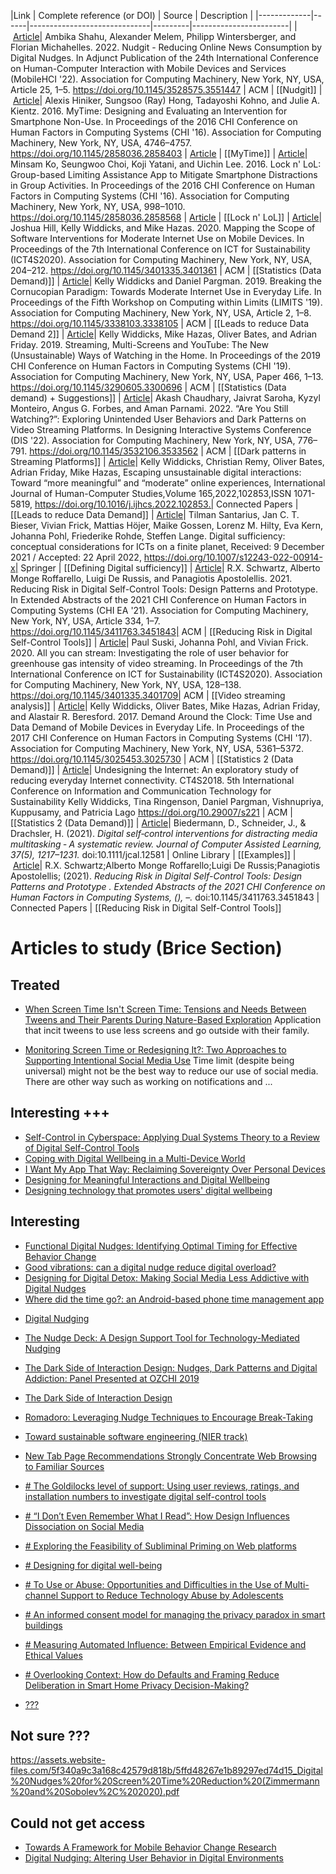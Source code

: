 

|Link | Complete reference (or DOI) |  Source | Description |
|-------------|------|------------------------------|---------|------------------------|
| [Article](https://dl.acm.org/doi/pdf/10.1145/3528575.3551447)| Ambika Shahu, Alexander Melem, Philipp Wintersberger, and Florian Michahelles. 2022. Nudgit - Reducing Online News Consumption by Digital Nudges. In Adjunct Publication of the 24th International Conference on Human-Computer Interaction with Mobile Devices and Services (MobileHCI '22). Association for Computing Machinery, New York, NY, USA, Article 25, 1–5. https://doi.org/10.1145/3528575.3551447 | ACM | [[Nudgit]]
| [Article](https://sci-hub.hkvisa.net/10.1145/2858036.2858403)| Alexis Hiniker, Sungsoo (Ray) Hong, Tadayoshi Kohno, and Julie A. Kientz. 2016. MyTime: Designing and Evaluating an Intervention for Smartphone Non-Use. In Proceedings of the 2016 CHI Conference on Human Factors in Computing Systems (CHI '16). Association for Computing Machinery, New York, NY, USA, 4746–4757. https://doi.org/10.1145/2858036.2858403 | [Article](https://cloud.univ-grenoble-alpes.fr/s/2Bm5iiQrwyW7GNf?path=%2FExemples%20usages%20du%20num%C3%A9riques) | [[MyTime]]
| [Article](https://sci-hub.hkvisa.net/10.1145/2858036.2858568)| Minsam Ko, Seungwoo Choi, Koji Yatani, and Uichin Lee. 2016. Lock n' LoL: Group-based Limiting Assistance App to Mitigate Smartphone Distractions in Group Activities. In Proceedings of the 2016 CHI Conference on Human Factors in Computing Systems (CHI '16). Association for Computing Machinery, New York, NY, USA, 998–1010. https://doi.org/10.1145/2858036.2858568 | [Article](https://cloud.univ-grenoble-alpes.fr/s/2Bm5iiQrwyW7GNf?path=%2FExemples%20usages%20du%20num%C3%A9riques) | [[Lock n' LoL]]
| [Article](https://dl.acm.org/doi/pdf/10.1145/3401335.3401361)| Joshua Hill, Kelly Widdicks, and Mike Hazas. 2020. Mapping the Scope of Software Interventions for Moderate Internet Use on Mobile Devices. In Proceedings of the 7th International Conference on ICT for Sustainability (ICT4S2020). Association for Computing Machinery, New York, NY, USA, 204–212. https://doi.org/10.1145/3401335.3401361 | ACM | [[Statistics (Data Demand)]]
| [Article](https://dl.acm.org/doi/pdf/10.1145/3338103.3338105)| Kelly Widdicks and Daniel Pargman. 2019. Breaking the Cornucopian Paradigm: Towards Moderate Internet Use in Everyday Life. In Proceedings of the Fifth Workshop on Computing within Limits (LIMITS '19). Association for Computing Machinery, New York, NY, USA, Article 2, 1–8. https://doi.org/10.1145/3338103.3338105 | ACM | [[Leads to reduce Data Demand 2]]
| [Article](https://dl.acm.org/doi/pdf/10.1145/3290605.3300696)| Kelly Widdicks, Mike Hazas, Oliver Bates, and Adrian Friday. 2019. Streaming, Multi-Screens and YouTube: The New (Unsustainable) Ways of Watching in the Home. In Proceedings of the 2019 CHI Conference on Human Factors in Computing Systems (CHI '19). Association for Computing Machinery, New York, NY, USA, Paper 466, 1–13. https://doi.org/10.1145/3290605.3300696 | ACM | [[Statistics (Data demand) + Suggestions]]
| [Article](https://dl.acm.org/doi/pdf/10.1145/3532106.3533562)| Akash Chaudhary, Jaivrat Saroha, Kyzyl Monteiro, Angus G. Forbes, and Aman Parnami. 2022. “Are You Still Watching?”: Exploring Unintended User Behaviors and Dark Patterns on Video Streaming Platforms. In Designing Interactive Systems Conference (DIS '22). Association for Computing Machinery, New York, NY, USA, 776–791. https://doi.org/10.1145/3532106.3533562 | ACM | [[Dark patterns in Streaming Platforms]]
| [Article](https://reader.elsevier.com/reader/sd/pii/S1071581922000799?token=F3AF781E753539EA3B16E5A0A8F10EF0077BDE72FBCB3EFB84DA926BFA01B8744BDF7F6C8D6BC19B52949BEBA3DCC195&originRegion=eu-west-1&originCreation=20221012145747)| Kelly Widdicks, Christian Remy, Oliver Bates, Adrian Friday, Mike Hazas, Escaping unsustainable digital interactions: Toward “more meaningful” and “moderate” online experiences, International Journal of Human-Computer Studies,Volume 165,2022,102853,ISSN 1071-5819, https://doi.org/10.1016/j.ijhcs.2022.102853.| Connected Papers | [[Leads to reduce Data Demand]]
| [Article](https://link.springer.com/content/pdf/10.1007/s12243-022-00914-x.pdf)| Tilman Santarius, Jan C. T. Bieser, Vivian Frick, Mattias Höjer, Maike Gossen, Lorenz M. Hilty, Eva Kern, Johanna Pohl, Friederike Rohde, Steffen Lange. Digital sufficiency: conceptual considerations for ICTs on a finite planet, Received: 9 December 2021 / Accepted: 22 April 2022, https://doi.org/10.1007/s12243-022-00914-x| Springer | [[Defining Digital sufficiency]]
| [Article](https://sci-hub.hkvisa.net/10.1145/3411763.3451843)| R.X. Schwartz, Alberto Monge Roffarello, Luigi De Russis, and Panagiotis Apostolellis. 2021. Reducing Risk in Digital Self-Control Tools: Design Patterns and Prototype. In Extended Abstracts of the 2021 CHI Conference on Human Factors in Computing Systems (CHI EA '21). Association for Computing Machinery, New York, NY, USA, Article 334, 1–7. https://doi.org/10.1145/3411763.3451843| ACM | [[Reducing Risk in Digital Self-Control Tools]]
| [Article](https://sci-hub.hkvisa.net/10.1145/3401335.3401709)| Paul Suski, Johanna Pohl, and Vivian Frick. 2020. All you can stream: Investigating the role of user behavior for greenhouse gas intensity of video streaming. In Proceedings of the 7th International Conference on ICT for Sustainability (ICT4S2020). Association for Computing Machinery, New York, NY, USA, 128–138. https://doi.org/10.1145/3401335.3401709| ACM | [[Video streaming analysis]]
| [Article](https://dl.acm.org/doi/pdf/10.1145/3025453.3025730)| Kelly Widdicks, Oliver Bates, Mike Hazas, Adrian Friday, and Alastair R. Beresford. 2017. Demand Around the Clock: Time Use and Data Demand of Mobile Devices in Everyday Life. In Proceedings of the 2017 CHI Conference on Human Factors in Computing Systems (CHI '17). Association for Computing Machinery, New York, NY, USA, 5361–5372. https://doi.org/10.1145/3025453.3025730 | ACM | [[Statistics 2 (Data Demand)]]
| [Article](https://easychair.org/publications/open/VjQ1)| Undesigning the Internet: An exploratory study of reducing everyday Internet connectivity. CT4S2018. 5th International Conference on Information and Communication Technology for Sustainability Kelly Widdicks, Tina Ringenson, Daniel Pargman, Vishnupriya, Kuppusamy, and Patricia Lago https://doi.org/10.29007/s221 | ACM | [[Statistics 2 (Data Demand)]]
| [Article](https://sci-hub.hkvisa.net/https://doi.org/10.1111/jcal.12581)| Biedermann, D., Schneider, J., & Drachsler, H. (2021). _Digital self‐control interventions for distracting media multitasking ‐ A systematic review. Journal of Computer Assisted Learning, 37(5), 1217–1231._ doi:10.1111/jcal.12581 | Online Library | [[Examples]]
| [Article](https://sci-hub.hkvisa.net/https://doi/10.1145/3411763.3451843)| R.X. Schwartz;Alberto Monge Roffarello;Luigi De Russis;Panagiotis Apostolellis; (2021). _Reducing Risk in Digital Self-Control Tools: Design Patterns and Prototype . Extended Abstracts of the 2021 CHI Conference on Human Factors in Computing Systems, (), –._ doi:10.1145/3411763.3451843  | Connected Papers | [[Reducing Risk in Digital Self-Control Tools]]



# Articles to study (Brice Section)

## Treated

+ [When Screen Time Isn't Screen Time: Tensions and Needs Between Tweens and Their Parents During Nature-Based Exploration](https://dl.acm.org/doi/10.1145/3411764.3445142)
	Application that incit tweens to use less screens and go outside with their family.

+ [Monitoring Screen Time or Redesigning It?: Two Approaches to Supporting Intentional Social Media Use](https://dl.acm.org/doi/10.1145/3491102.3517722)
	Time limit (despite being universal) might not be the best way to reduce our use of social media. There are other way such as working on notifications and ...

## Interesting +++
 + [Self-Control in Cyberspace: Applying Dual Systems Theory to a Review of Digital Self-Control Tools](https://dl.acm.org/doi/10.1145/3290605.3300361)
 + [Coping with Digital Wellbeing in a Multi-Device World](https://dl.acm.org/doi/10.1145/3411764.3445076)
 + [I Want My App That Way: Reclaiming Sovereignty Over Personal Devices](https://dl.acm.org/doi/10.1145/3411763.3451632)
 + [Designing for Meaningful Interactions and Digital Wellbeing](https://dl.acm.org/doi/10.1145/3531073.3535255)
 + [Designing technology that promotes users' digital wellbeing](https://dl.acm.org/doi/10.1145/3481823)

## Interesting
 * [Functional Digital Nudges: Identifying Optimal Timing for Effective Behavior Change](https://dl.acm.org/doi/10.1145/3290607.3312876)
 * [Good vibrations: can a digital nudge reduce digital overload?](https://dl.acm.org/doi/10.1145/3229434.3229463)
 * [Designing for Digital Detox: Making Social Media Less Addictive with Digital Nudges](https://dl.acm.org/doi/10.1145/3334480.3382810)
 * [Where did the time go?: an Android-based phone time management app](https://dl.acm.org/doi/10.5555/3447080.3447122)

 + [Digital Nudging](https://link.springer.com/content/pdf/10.1007/s12599-016-0453-1.pdf)
 + [The Nudge Deck: A Design Support Tool for Technology-Mediated Nudging](https://sci-hub.st/https://dl.acm.org/doi/10.1145/3357236.3395485)
 + [The Dark Side of Interaction Design: Nudges, Dark Patterns and Digital Addiction: Panel Presented at OZCHI 2019](https://dl.acm.org/doi/10.1145/3369457.3369547)
 + [The Dark Side of Interaction Design](https://dl.acm.org/doi/10.1145/3411763.3450397)
 + [Romadoro: Leveraging Nudge Techniques to Encourage Break-Taking](https://dl.acm.org/doi/10.1145/3474349.3480231)
 + [Toward sustainable software engineering (NIER track)](https://dl.acm.org/doi/10.1145/1985793.1985964)

 + [New Tab Page Recommendations Strongly Concentrate Web Browsing to Familiar Sources](https://dl.acm.org/doi/10.1145/3292522.3326011)
 + [# The Goldilocks level of support: Using user reviews, ratings, and installation numbers to investigate digital self-control tools](https://dl.acm.org/doi/10.1016/j.ijhcs.2022.102869)
 + [# “I Don’t Even Remember What I Read”: How Design Influences Dissociation on Social Media](https://dl.acm.org/doi/10.1145/3491102.3501899)
 + [# Exploring the Feasibility of Subliminal Priming on Web platforms](https://dl.acm.org/doi/10.1145/3232078.3232095)
 + [# Designing for digital well-being](https://dl.acm.org/doi/10.1145/3373362)
 + [# To Use or Abuse: Opportunities and Difficulties in the Use of Multi-channel Support to Reduce Technology Abuse by Adolescents](https://dl.acm.org/doi/10.1145/3512972)
 + [# An informed consent model for managing the privacy paradox in smart buildings](https://dl.acm.org/doi/10.1145/3417113.3422180)
 + [# Measuring Automated Influence: Between Empirical Evidence and Ethical Values](https://dl.acm.org/doi/10.1145/3461702.3462532)
 + [# Overlooking Context: How do Defaults and Framing Reduce Deliberation in Smart Home Privacy Decision-Making?](https://dl.acm.org/doi/10.1145/3411764.3445672)
 + [???](https://dl.acm.org/doi/10.1145/2851581.2892581)

## Not sure ???
https://assets.website-files.com/5f340a9c3a168c42579d818b/5ffd48267e1b89297ed74d15_Digital%20Nudges%20for%20Screen%20Time%20Reduction%20(Zimmermann%20and%20Sobolev%2C%202020).pdf

## Could not get access
+ [Towards A Framework for Mobile Behavior Change Research](https://dl.acm.org/doi/10.1145/3183654.3183706)
+ [Digital Nudging: Altering User Behavior in Digital Environments](https://www.semanticscholar.org/paper/Digital-Nudging%3A-Altering-User-Behavior-in-Digital-Mirsch-Lehrer/30633a83656b493627a4c2e5dca412040ebf92e8)

